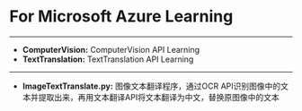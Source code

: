 # For Microsoft Azure Learning
---
* **ComputerVision:** ComputerVision API Learning
* **TextTranslation:** TextTranslation API Learning
---
* **ImageTextTranslate.py:** 图像文本翻译程序，通过OCR API识别图像中的文本并提取出来，再用文本翻译API将文本翻译为中文，替换原图像中的文本

